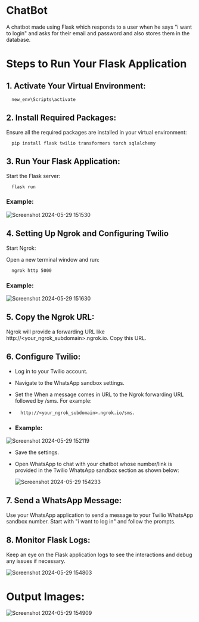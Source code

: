 # ChatBot
A chatbot made using Flask which responds to a user when he says "i want to login" and asks for their email and password and also stores them in the database.

# Steps to Run Your Flask Application

## 1. Activate Your Virtual Environment:

      new_env\Scripts\activate


## 2. Install Required Packages:
Ensure all the required packages are installed in your virtual environment:

      pip install flask twilio transformers torch sqlalchemy


## 3. Run Your Flask Application:
Start the Flask server:

      flask run

### Example:

![Screenshot 2024-05-29 151530](https://github.com/Rushikesh-Patmase/ChatBot/assets/105331213/e01b70be-e49f-4bdd-84d7-1d48bdbaaa3f)


## 4. Setting Up Ngrok and Configuring Twilio
Start Ngrok:

Open a new terminal window and run:

      ngrok http 5000

### Example:

![Screenshot 2024-05-29 151630](https://github.com/Rushikesh-Patmase/ChatBot/assets/105331213/af86c017-900b-4f31-94ad-e87f5c9b0815)


## 5. Copy the Ngrok URL:

Ngrok will provide a forwarding URL like http://<your_ngrok_subdomain>.ngrok.io. Copy this URL.

## 6. Configure Twilio:

* Log in to your Twilio account.

* Navigate to the WhatsApp sandbox settings.

* Set the When a message comes in URL to the Ngrok forwarding URL followed by /sms. For example:
*       http://<your_ngrok_subdomain>.ngrok.io/sms.
*   ### Example:
  
  ![Screenshot 2024-05-29 152119](https://github.com/Rushikesh-Patmase/ChatBot/assets/105331213/77030d6c-a82f-4b1d-afdc-6b91c328a66b)

* Save the settings.

* Open WhatsApp to chat with your chatbot whose number/link is provided in the Twilio WhatsApp sandbox section as shown below:

  ![Screenshot 2024-05-29 154233](https://github.com/Rushikesh-Patmase/ChatBot/assets/105331213/3b41b2c0-b77b-4fc9-b8b4-eb65d1e97969)


## 7. Send a WhatsApp Message:

Use your WhatsApp application to send a message to your Twilio WhatsApp sandbox number. Start with "i want to log in" and follow the prompts.

## 8. Monitor Flask Logs:

Keep an eye on the Flask application logs to see the interactions and debug any issues if necessary.

![Screenshot 2024-05-29 154803](https://github.com/Rushikesh-Patmase/ChatBot/assets/105331213/4aeac7d5-892d-413d-8cea-223c5052a87b)


# Output Images:

![Screenshot 2024-05-29 154909](https://github.com/Rushikesh-Patmase/ChatBot/assets/105331213/34c4bbc9-de30-4b08-9342-69cf1fdcdaa5)


